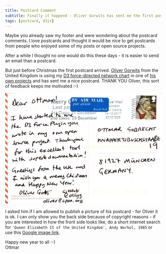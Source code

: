 ```yaml
---
title: Postcard Comment
subtitle: Finally it happend - Oliver Gorwits has sent me the first postcard comment
tags: [postcard, d3js]
---
```

Maybe you already saw my footer and were wondering about the postcard comments. I love postcards and thought it would be nice to get postcards from people who enjoyed some of my posts or open source projects.

After a while I thought no one would do this these days - it is easier to send an email than a postcard.

But just before Christmas the first postcard arrived. [Oliver Gorwits][1] from the United Kingdom is using my [D3 force-directed network chart][2] in one of [his own projects][3] and has sent me a nice postcard. THANK YOU Oliver, this sort of feedback keeps me motivated :-)

![Postcard Oliver Gorwits](/assets/postcards/2017-12-19-oliver-gorwits.jpg)

I asked him if I am allowed to publish a picture of his postcard - for Oliver it is ok. I can only show you the back side because of copyright reasons - if you are interested in how the front side looks like, do a short internet search for `'Queen Elizabeth II of the United Kingdom', Andy Warhol, 1985` or use this [Google image link][4].

Happy new year to all :-)  
Ottmar

[1]: https://github.com/ollyg
[2]: /posts/2015-02-20-d3js-force-directed-network-chart
[3]: http://netdisco.org/
[4]: https://goo.gl/images/Y6qutK
